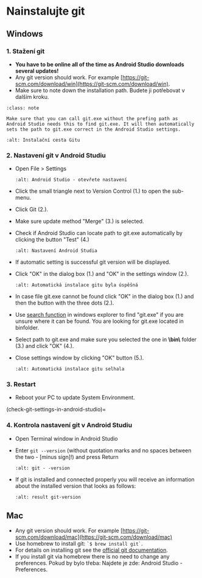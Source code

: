 # Nainstalujte git

## Windows

### 1. Stažení git

- **You have to be online all of the time as Android Studio downloads several updates!**
- Any git version should work. For example [https://git-scm.com/download/win](https://git-scm.com/download/win).
- Make sure to note down the installation path. Budete ji potřebovat v dalším kroku.

```{admonition} make git.exe available via Windows PATH
:class: note

Make sure that you can call git.exe without the prefing path as Android Studio needs this to find git.exe. It will then automatically sets the path to git.exe correct in the Android Studio settings.

```

```{image} ../images/Update_GitPath.png
:alt: Instalační cesta Gitu
```

### 2. Nastavení git v Android Studiu

- Open File > Settings

  ```{image} ../images/Update_GitSettings1.png
  :alt: Android Studio - otevřete nastavení
  ```

- Click the small triangle next to Version Control (1.) to open the sub-menu.

- Click Git (2.).

- Make sure update method "Merge" (3.) is selected.

- Check if Android Studio can locate path to git.exe automatically by clicking the button "Test" (4.)

  ```{image} ../images/AndroidStudio361_09.png
  :alt: Nastavení Android Studia
  ```

- If automatic setting is successful git version will be displayed.

- Click "OK" in the dialog box (1.) and "OK" in the settings window (2.).

  ```{image} ../images/AndroidStudio361_10.png
  :alt: Automatická instalace gitu byla úspěšná
  ```

- In case file git.exe cannot be found click "OK" in the dialog box (1.) and then the button with the three dots (2.).

- Use [search function](https://www.tenforums.com/tutorials/94452-search-file-explorer-windows-10-a.html) in windows explorer to find "git.exe" if you are unsure where it can be found. You are looking for git.exe located in binfolder.

- Select path to git.exe and make sure you selected the one in **\\bin\\** folder (3.) and click "OK" (4.).

- Close settings window by clicking "OK" button (5.).

  ```{image} ../images/AndroidStudio361_11.png
  :alt: Automatická instalace gitu selhala
  ```

### 3. Restart

- Reboot your PC to update System Environment.

(check-git-settings-in-android-studio)=
### 4. Kontrola nastavení git v Android Studiu

- Open Terminal window in Android Studio

- Enter `git --version` (without quotation marks and no spaces between the two - \[minus sign\]!) and press Return

  ```{image} ../images/AndroidStudio_gitversion1.png
  :alt: git - -version
  ```

- If git is installed and connected properly you will receive an information about the installed version that looks as follows:

  ```{image} ../images/AndroidStudio_gitversion2.png
  :alt: result git-version
  ```

## Mac

- Any git version should work. For example [https://git-scm.com/download/mac](https://git-scm.com/download/mac)
- Use homebrew to install git: `` `$ brew install git` ``.
- For details on installing git see the [official git documentation](https://git-scm.com/book/en/v2/Getting-Started-Installing-Git).
- If you install git via homebrew there is no need to change any preferences. Pokud by bylo třeba: Najdete je zde: Android Studio - Preferences.
